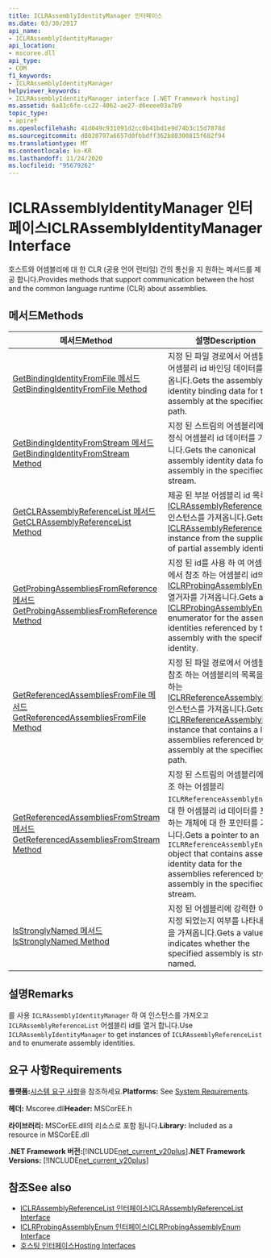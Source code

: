 ```yaml
---
title: ICLRAssemblyIdentityManager 인터페이스
ms.date: 03/30/2017
api_name:
- ICLRAssemblyIdentityManager
api_location:
- mscoree.dll
api_type:
- COM
f1_keywords:
- ICLRAssemblyIdentityManager
helpviewer_keywords:
- ICLRAssemblyIdentityManager interface [.NET Framework hosting]
ms.assetid: 6a81c6fe-cc22-4062-ae27-d6eeee03a7b9
topic_type:
- apiref
ms.openlocfilehash: 41d049c931091d2cc0b41bd1e9d74b3c15d7878d
ms.sourcegitcommit: d8020797a6657d0fbbdff362b80300815f682f94
ms.translationtype: MT
ms.contentlocale: ko-KR
ms.lasthandoff: 11/24/2020
ms.locfileid: "95679262"
---
```

# <a name="iclrassemblyidentitymanager-interface"></a><span data-ttu-id="b953c-102">ICLRAssemblyIdentityManager 인터페이스</span><span class="sxs-lookup"><span data-stu-id="b953c-102">ICLRAssemblyIdentityManager Interface</span></span>

<span data-ttu-id="b953c-103">호스트와 어셈블리에 대 한 CLR (공용 언어 런타임) 간의 통신을 지 원하는 메서드를 제공 합니다.</span><span class="sxs-lookup"><span data-stu-id="b953c-103">Provides methods that support communication between the host and the common language runtime (CLR) about assemblies.</span></span>  
  
## <a name="methods"></a><span data-ttu-id="b953c-104">메서드</span><span class="sxs-lookup"><span data-stu-id="b953c-104">Methods</span></span>  
  
|<span data-ttu-id="b953c-105">메서드</span><span class="sxs-lookup"><span data-stu-id="b953c-105">Method</span></span>|<span data-ttu-id="b953c-106">설명</span><span class="sxs-lookup"><span data-stu-id="b953c-106">Description</span></span>|  
|------------|-----------------|  
|[<span data-ttu-id="b953c-107">GetBindingIdentityFromFile 메서드</span><span class="sxs-lookup"><span data-stu-id="b953c-107">GetBindingIdentityFromFile Method</span></span>](iclrassemblyidentitymanager-getbindingidentityfromfile-method.md)|<span data-ttu-id="b953c-108">지정 된 파일 경로에서 어셈블리의 어셈블리 id 바인딩 데이터를 가져옵니다.</span><span class="sxs-lookup"><span data-stu-id="b953c-108">Gets the assembly identity binding data for the assembly at the specified file path.</span></span>|  
|[<span data-ttu-id="b953c-109">GetBindingIdentityFromStream 메서드</span><span class="sxs-lookup"><span data-stu-id="b953c-109">GetBindingIdentityFromStream Method</span></span>](iclrassemblyidentitymanager-getbindingidentityfromstream-method.md)|<span data-ttu-id="b953c-110">지정 된 스트림의 어셈블리에 대 한 정식 어셈블리 id 데이터를 가져옵니다.</span><span class="sxs-lookup"><span data-stu-id="b953c-110">Gets the canonical assembly identity data for the assembly in the specified stream.</span></span>|  
|[<span data-ttu-id="b953c-111">GetCLRAssemblyReferenceList 메서드</span><span class="sxs-lookup"><span data-stu-id="b953c-111">GetCLRAssemblyReferenceList Method</span></span>](iclrassemblyidentitymanager-getclrassemblyreferencelist-method.md)|<span data-ttu-id="b953c-112">제공 된 부분 어셈블리 id 목록에서 [ICLRAssemblyReferenceList](iclrassemblyreferencelist-interface.md) 인스턴스를 가져옵니다.</span><span class="sxs-lookup"><span data-stu-id="b953c-112">Gets an [ICLRAssemblyReferenceList](iclrassemblyreferencelist-interface.md) instance from the supplied list of partial assembly identities.</span></span>|  
|[<span data-ttu-id="b953c-113">GetProbingAssembliesFromReference 메서드</span><span class="sxs-lookup"><span data-stu-id="b953c-113">GetProbingAssembliesFromReference Method</span></span>](iclrassemblyidentitymanager-getprobingassembliesfromreference-method.md)|<span data-ttu-id="b953c-114">지정 된 id를 사용 하 여 어셈블리에서 참조 하는 어셈블리 id의 [ICLRProbingAssemblyEnum](iclrprobingassemblyenum-interface.md) 열거자를 가져옵니다.</span><span class="sxs-lookup"><span data-stu-id="b953c-114">Gets an [ICLRProbingAssemblyEnum](iclrprobingassemblyenum-interface.md) enumerator for the assembly identities referenced by the assembly with the specified identity.</span></span>|  
|[<span data-ttu-id="b953c-115">GetReferencedAssembliesFromFile 메서드</span><span class="sxs-lookup"><span data-stu-id="b953c-115">GetReferencedAssembliesFromFile Method</span></span>](iclrassemblyidentitymanager-getreferencedassembliesfromfile-method.md)|<span data-ttu-id="b953c-116">지정 된 파일 경로에서 어셈블리가 참조 하는 어셈블리의 목록을 포함 하는 [ICLRReferenceAssemblyEnum](iclrreferenceassemblyenum-interface.md) 인스턴스를 가져옵니다.</span><span class="sxs-lookup"><span data-stu-id="b953c-116">Gets an [ICLRReferenceAssemblyEnum](iclrreferenceassemblyenum-interface.md) instance that contains a list of assemblies referenced by the assembly at the specified file path.</span></span>|  
|[<span data-ttu-id="b953c-117">GetReferencedAssembliesFromStream 메서드</span><span class="sxs-lookup"><span data-stu-id="b953c-117">GetReferencedAssembliesFromStream Method</span></span>](iclrassemblyidentitymanager-getreferencedassembliesfromstream-method.md)|<span data-ttu-id="b953c-118">지정 된 스트림의 어셈블리에서 참조 하는 어셈블리 `ICLRReferenceAssemblyEnum` 에 대 한 어셈블리 id 데이터를 포함 하는 개체에 대 한 포인터를 가져옵니다.</span><span class="sxs-lookup"><span data-stu-id="b953c-118">Gets a pointer to an `ICLRReferenceAssemblyEnum` object that contains assembly identity data for the assemblies referenced by the assembly in the specified stream.</span></span>|  
|[<span data-ttu-id="b953c-119">IsStronglyNamed 메서드</span><span class="sxs-lookup"><span data-stu-id="b953c-119">IsStronglyNamed Method</span></span>](iclrassemblyidentitymanager-isstronglynamed-method.md)|<span data-ttu-id="b953c-120">지정 된 어셈블리에 강력한 이름이 지정 되었는지 여부를 나타내는 값을 가져옵니다.</span><span class="sxs-lookup"><span data-stu-id="b953c-120">Gets a value that indicates whether the specified assembly is strongly named.</span></span>|  
  
## <a name="remarks"></a><span data-ttu-id="b953c-121">설명</span><span class="sxs-lookup"><span data-stu-id="b953c-121">Remarks</span></span>  

 <span data-ttu-id="b953c-122">를 사용 `ICLRAssemblyIdentityManager` 하 여 인스턴스를 가져오고 `ICLRAssemblyReferenceList` 어셈블리 id를 열거 합니다.</span><span class="sxs-lookup"><span data-stu-id="b953c-122">Use `ICLRAssemblyIdentityManager` to get instances of `ICLRAssemblyReferenceList` and to enumerate assembly identities.</span></span>  
  
## <a name="requirements"></a><span data-ttu-id="b953c-123">요구 사항</span><span class="sxs-lookup"><span data-stu-id="b953c-123">Requirements</span></span>  

 <span data-ttu-id="b953c-124">**플랫폼:**[시스템 요구 사항](../../get-started/system-requirements.md)을 참조하세요.</span><span class="sxs-lookup"><span data-stu-id="b953c-124">**Platforms:** See [System Requirements](../../get-started/system-requirements.md).</span></span>  
  
 <span data-ttu-id="b953c-125">**헤더:** Mscoree.dll</span><span class="sxs-lookup"><span data-stu-id="b953c-125">**Header:** MSCorEE.h</span></span>  
  
 <span data-ttu-id="b953c-126">**라이브러리:** MSCorEE.dll의 리소스로 포함 됩니다.</span><span class="sxs-lookup"><span data-stu-id="b953c-126">**Library:** Included as a resource in MSCorEE.dll</span></span>  
  
 <span data-ttu-id="b953c-127">**.NET Framework 버전:**[!INCLUDE[net_current_v20plus](../../../../includes/net-current-v20plus-md.md)]</span><span class="sxs-lookup"><span data-stu-id="b953c-127">**.NET Framework Versions:** [!INCLUDE[net_current_v20plus](../../../../includes/net-current-v20plus-md.md)]</span></span>  
  
## <a name="see-also"></a><span data-ttu-id="b953c-128">참조</span><span class="sxs-lookup"><span data-stu-id="b953c-128">See also</span></span>

- [<span data-ttu-id="b953c-129">ICLRAssemblyReferenceList 인터페이스</span><span class="sxs-lookup"><span data-stu-id="b953c-129">ICLRAssemblyReferenceList Interface</span></span>](iclrassemblyreferencelist-interface.md)
- [<span data-ttu-id="b953c-130">ICLRProbingAssemblyEnum 인터페이스</span><span class="sxs-lookup"><span data-stu-id="b953c-130">ICLRProbingAssemblyEnum Interface</span></span>](iclrprobingassemblyenum-interface.md)
- [<span data-ttu-id="b953c-131">호스팅 인터페이스</span><span class="sxs-lookup"><span data-stu-id="b953c-131">Hosting Interfaces</span></span>](hosting-interfaces.md)
